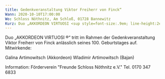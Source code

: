 ```yaml
---
title: Gedenkveranstaltung Viktor Freiherr von Finck“
Wann: 2020-10-10T17:00:00
Wo: Schloss Nöthnitz, Am Schloß, 01728 Bannewitz
Kurz: Duo „AKKORDEON VIRTUOSI <sup style=font-size:.9em; line-height:2em;>®</sup>“ -  tritt im Rahmen der Gedenkveranstaltung Viktor Freiherr von Finck anlässlich seines 100. Geburtstages auf  -  Für mehr Information klicken Sie bitte hier…
---
```


Duo „AKKORDEON VIRTUOSI ®“
 tritt im Rahmen der Gedenkveranstaltung Viktor Freiherr von Finck anlässlich seines 100. Geburtstages auf.
Mitwirkende:

Galina Artimowitsch (Akkordeon)
Wladimir Artimowitsch (Bajan)


Information:
		Förderverein "Freunde Schloss Nöthnitz e.V." 
Tel. 0170 347 6833